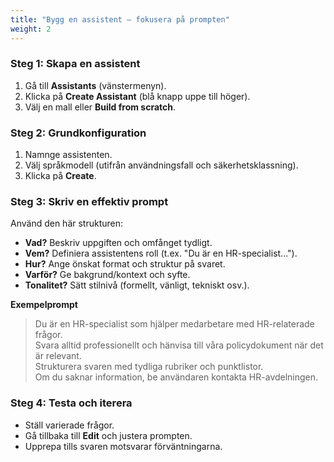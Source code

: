 ```yaml
---
title: "Bygg en assistent – fokusera på prompten"
weight: 2
---
```


### Steg 1: Skapa en assistent
1. Gå till **Assistants** (vänstermenyn).
2. Klicka på **Create Assistant** (blå knapp uppe till höger).
3. Välj en mall eller **Build from scratch**.

### Steg 2: Grundkonfiguration
1. Namnge assistenten.
2. Välj språkmodell (utifrån användningsfall och säkerhetsklassning).
3. Klicka på **Create**.

### Steg 3: Skriv en effektiv prompt
Använd den här strukturen:

- **Vad?** Beskriv uppgiften och omfånget tydligt.  
- **Vem?** Definiera assistentens roll (t.ex. "Du är en HR-specialist...").  
- **Hur?** Ange önskat format och struktur på svaret.  
- **Varför?** Ge bakgrund/kontext och syfte.  
- **Tonalitet?** Sätt stilnivå (formellt, vänligt, tekniskt osv.).  

**Exempelprompt**

> Du är en HR-specialist som hjälper medarbetare med HR-relaterade frågor.  
> Svara alltid professionellt och hänvisa till våra policydokument när det är relevant.  
> Strukturera svaren med tydliga rubriker och punktlistor.  
> Om du saknar information, be användaren kontakta HR-avdelningen.

### Steg 4: Testa och iterera
- Ställ varierade frågor.
- Gå tillbaka till **Edit** och justera prompten.
- Upprepa tills svaren motsvarar förväntningarna.
